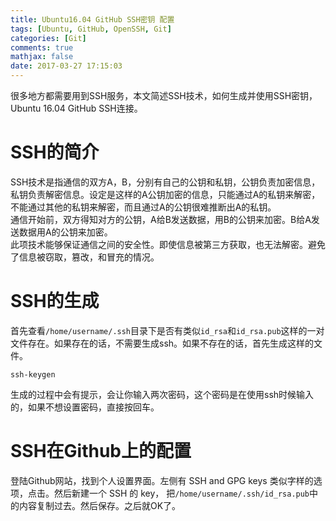 ```yaml
---
title: Ubuntu16.04 GitHub SSH密钥 配置
tags: [Ubuntu, GitHub, OpenSSH, Git]
categories: [Git]
comments: true
mathjax: false
date: 2017-03-27 17:15:03
---
```

很多地方都需要用到SSH服务，本文简述SSH技术，如何生成并使用SSH密钥，Ubuntu 16.04 GitHub SSH连接。  

<!-- more -->

# SSH的简介
SSH技术是指通信的双方A，B，分别有自己的公钥和私钥，公钥负责加密信息，私钥负责解密信息。设定是这样的A公钥加密的信息，只能通过A的私钥来解密，不能通过其他的私钥来解密，而且通过A的公钥很难推断出A的私钥。  
通信开始前，双方得知对方的公钥，A给B发送数据，用B的公钥来加密。B给A发送数据用A的公钥来加密。  
此项技术能够保证通信之间的安全性。即使信息被第三方获取，也无法解密。避免了信息被窃取，篡改，和冒充的情况。  

# SSH的生成
首先查看`/home/username/.ssh`目录下是否有类似`id_rsa`和`id_rsa.pub`这样的一对文件存在。如果存在的话，不需要生成ssh。如果不存在的话，首先生成这样的文件。  
```
ssh-keygen
```
生成的过程中会有提示，会让你输入两次密码，这个密码是在使用ssh时候输入的，如果不想设置密码，直接按回车。  

# SSH在Github上的配置
登陆Github网站，找到个人设置界面。左侧有 SSH and GPG keys 类似字样的选项，点击。然后新建一个 SSH 的 key， 把`/home/username/.ssh/id_rsa.pub`中的内容复制过去。然后保存。之后就OK了。  
